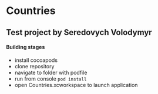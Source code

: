 # Countries
## Test project by Seredovych Volodymyr 

#### Building stages
- install cocoapods
- clone repository
- navigate to folder with podfile
- run from console `pod install`
- open Countries.xcworkspace to launch application
